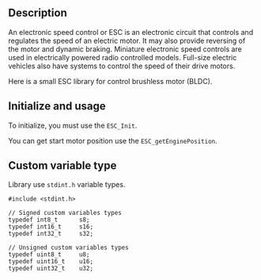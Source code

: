 Description
------------

An electronic speed control or ESC is an electronic circuit that controls and regulates the speed of an electric motor. It may also provide reversing of the motor and dynamic braking. Miniature electronic speed controls are used in electrically powered radio controlled models. Full-size electric vehicles also have systems to control the speed of their drive motors.

Here is a small ESC library for control brushless motor (BLDC).

Initialize and usage
--------------------

To initialize, you must use the `ESC_Init`.

You can get start motor position use the `ESC_getEnginePosition`.

Custom variable type
--------------------

Library use `stdint.h` variable types.

```
#include <stdint.h>

// Signed custom variables types
typedef int8_t      s8;
typedef int16_t     s16;
typedef int32_t     s32;

// Unsigned custom variables types
typedef uint8_t     u8;
typedef uint16_t    u16;
typedef uint32_t    u32;
```
